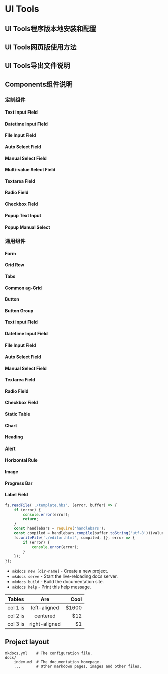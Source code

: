 # UI Tools

## UI Tools程序版本地安装和配置

## UI Tools网页版使用方法

## UI Tools导出文件说明

## Components组件说明

### 定制组件

#### Text Input Field

#### Datetime Input Field

#### File Input Field

#### Auto Select Field

#### Manual Select Field

#### Multi-value Select Field

#### Textarea Field

#### Radio Field

#### Checkbox Field

#### Popup Text Input

#### Popup Manual Select

### 通用组件

#### Form

#### Grid Row

#### Tabs

#### Common ag-Grid

#### Button

#### Button Group

#### Text Input Field

#### Datetime Input Field

#### File Input Field

#### Auto Select Field

#### Manual Select Field

#### Textarea Field

#### Radio Field

#### Checkbox Field

#### Static Table

#### Chart

#### Heading

#### Alert

#### Horizontal Rule

#### Image

#### Progress Bar

#### Label Field

```js
fs.readFile('./template.hbs', (error, buffer) => {
    if (error) {
        console.error(error);
        return;
    }
    const handlebars = require('handlebars');
    const compiled = handlebars.compile(buffer.toString('utf-8'))(values);
    fs.writeFile('./editor.html', compiled, {}, error => {
        if (error) {
            console.error(error);
        }
    });
});
```

* `mkdocs new [dir-name]` - Create a new project.
* `mkdocs serve` - Start the live-reloading docs server.
* `mkdocs build` - Build the documentation site.
* `mkdocs help` - Print this help message.

| Tables   |      Are      |  Cool |
|----------|:-------------:|------:|
| col 1 is |  left-aligned | $1600 |
| col 2 is |    centered   |   $12 |
| col 3 is | right-aligned |    $1 |

## Project layout

    mkdocs.yml    # The configuration file.
    docs/
        index.md  # The documentation homepage.
        ...       # Other markdown pages, images and other files.
